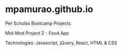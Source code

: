# mpamurao.github.io
Per Scholas Bootcamp Projects

Mid-Mod Project 2 - Food App

Technologies: Javascript, jQuery, React, HTML & CSS